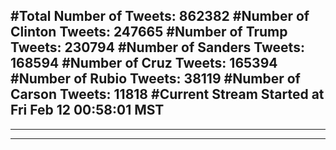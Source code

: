 #Total Number of Tweets: 862382 
#Number of Clinton Tweets: 247665
#Number of Trump Tweets: 230794
#Number of Sanders Tweets: 168594
#Number of Cruz Tweets: 165394
#Number of Rubio Tweets: 38119
#Number of Carson Tweets: 11818
#Current Stream Started at Fri Feb 12 00:58:01 MST
---
---
---
